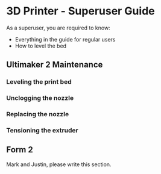 # 3D Printer - Superuser Guide #

As a superuser, you are required to know:

- Everything in the guide for regular users
- How to level the bed


## Ultimaker 2 Maintenance ##
### Leveling the print bed ###
### Unclogging the nozzle ###
### Replacing the nozzle ###
### Tensioning the extruder ###

## Form 2 ##
Mark and Justin, please write this section.

